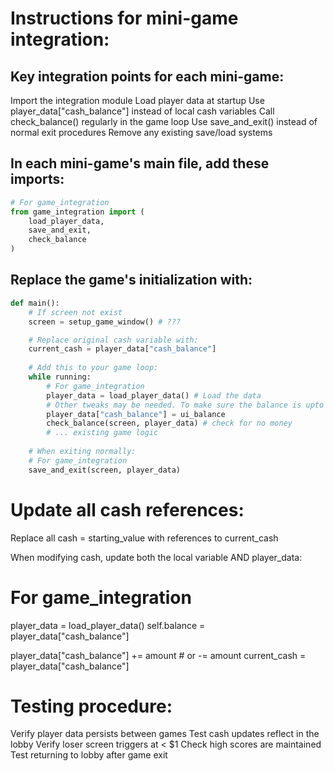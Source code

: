 Instructions for mini-game integration:
=======================================

Key integration points for each mini-game:
------------------------------------------

Import the integration module
Load player data at startup
Use player_data["cash_balance"] instead of local cash variables
Call check_balance() regularly in the game loop
Use save_and_exit() instead of normal exit procedures
Remove any existing save/load systems

In each mini-game's main file, add these imports:
-------------------------------------------------
```py
# For game_integration
from game_integration import (
    load_player_data,
    save_and_exit,
    check_balance
)
```

Replace the game's initialization with:
---------------------------------------
```py
def main():
    # If screen not exist
    screen = setup_game_window() # ???

    # Replace original cash variable with:
    current_cash = player_data["cash_balance"]
    
    # Add this to your game loop:
    while running:
        # For game_integration
        player_data = load_player_data() # Load the data
        # Other tweaks may be needed. To make sure the balance is upto date
        player_data["cash_balance"] = ui_balance
        check_balance(screen, player_data) # check for no money
        # ... existing game logic
        
    # When exiting normally:
    # For game_integration
    save_and_exit(screen, player_data)
```

Update all cash references:
===========================
Replace all cash = starting_value with references to current_cash

When modifying cash, update both the local variable AND player_data:

# For game_integration
player_data = load_player_data()
self.balance = player_data["cash_balance"]

player_data["cash_balance"] += amount  # or -= amount
current_cash = player_data["cash_balance"]



Testing procedure:
==================

Verify player data persists between games
Test cash updates reflect in the lobby
Verify loser screen triggers at < $1
Check high scores are maintained
Test returning to lobby after game exit
